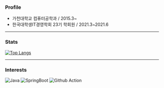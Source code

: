 ### Profile
- 가천대학교 컴퓨터공학과 / 2015.3~
- 한국대학생IT경영학회 23기 학회원 / 2021.3~2021.6

***

### Stats
[![Top Langs](https://github-readme-stats.vercel.app/api/top-langs/?username=skehdxhd96&layout=compact&hide=css)](https://github.com/anuraghazra/github-readme-stats)

***

### Interests
![Java](https://img.shields.io/badge/Java-007396?style=flat&logo=Java)
![SpringBoot](https://img.shields.io/badge/SpringBoot-6DB33F?style=flat&logo=SpringBoot)
![Github Action](https://img.shields.io/badge/GithubAction-2088FF?style=flat&logo=GithubAction)

<!--
**skehdxhd96/skehdxhd96** is a ✨ _special_ ✨ repository because its `README.md` (this file) appears on your GitHub profile.

Here are some ideas to get you started:

- 🔭 I’m currently working on ...
- 🌱 I’m currently learning ...
- 👯 I’m looking to collaborate on ...
- 🤔 I’m looking for help with ...
- 💬 Ask me about ...
- 📫 How to reach me: ...
- 😄 Pronouns: ...
- ⚡ Fun fact: ...
-->
